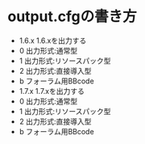 # output.cfgの書き方
- 1.6.x 1.6.xを出力する
 - 0 出力形式:通常型
 - 1 出力形式:リソースパック型
 - 2 出力形式:直接導入型
 - b フォーラム用BBcode
- 1.7.x 1.7.xを出力する
 - 0 出力形式:通常型
 - 1 出力形式:リソースパック型
 - 2 出力形式:直接導入型
 - b フォーラム用BBcode
